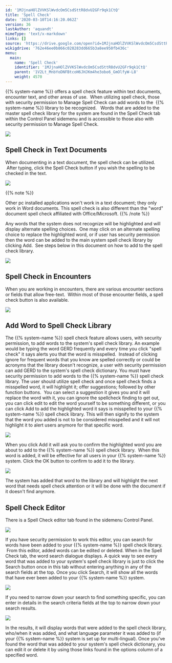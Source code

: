 ```yaml
---
id: '1MJjnaHOlZVVKSlWvdcOm5CsdSttR8dvU2GFr9qk1CtQ'
title: 'Spell Check'
date: '2020-03-10T14:16:20.062Z'
version: 36
lastAuthor: 'aquandt'
mimeType: 'text/x-markdown'
links: []
source: 'https://drive.google.com/open?id=1MJjnaHOlZVVKSlWvdcOm5CsdSttR8dvU2GFr9qk1CtQ'
wikigdrive: '762e46ee0b866c028283dd665b3a8ee950fb436c'
menu:
  main:
    name: 'Spell Check'
    identifier: '1MJjnaHOlZVVKSlWvdcOm5CsdSttR8dvU2GFr9qk1CtQ'
    parent: '1V2Lt_MnbYoDNFBtcoH6JHJKm4he3obo6_GmOlfyW-L8'
    weight: 4570
---
```

{{% system-name %}} offers a spell check feature within text documents, encounter text, and other areas of use.  When utilizing spell check, those with security permission to Manage Spell Check can add words to the  {{% system-name %}} library to be recognized.  
Words that are added to the master spell check library for the system are found in the Spell Check tab within the Control Panel sidemenu and is accessible to those also with security permission to Manage Spell Check.


![](../spell-check.assets/10000201000004C1000001342E80BAB36986CEB2.png)



## **Spell Check in Text Documents**

When documenting in a text document, the spell check can be utilized.  After typing, click the Spell Check button if you wish the spelling to be checked in the text.


![](../spell-check.assets/1000020100000278000001F97914135D3774FA75.png)


{{% note %}}

Other pc installed applications won't work in a text document; they only work in Word documents. This spell check is also different than the "word" document spell check affiliated with Office/Microsoft.
{{% /note %}}

Any words that the system does not recognize will be highlighted and will display alternate spelling choices.  One may click on an alternate spelling choice to replace the highlighted word, or if user has security permission then the word can be added to the main system spell check library by clicking Add.  See steps below in this document on how to add to the spell check library.


![](../spell-check.assets/1000020100000258000002104605E01EE129D381.png)



## **Spell Check in Encounters**

When you are working in encounters, there are various encounter sections or fields that allow free-text.  Within most of those encounter fields, a spell check button is also available.


![](../spell-check.assets/100002010000049B000001B3DDFF0D6F28334C24.png)


## **Add Word to Spell Check Library**

The {{% system-name %}} spell check feature allows users, with security permission, to add words to the system's spell check library. An example would be typing the word GERD frequently and every time you click "spell check" it says alerts you that the word is misspelled.  Instead of clicking ignore for frequent words that you know are spelled correctly or could be acronyms that the library doesn't recognize, a user with security permission can add GERD to the system's spell check dictionary.
You must have security permission to add words to the {{% system-name %}} spell check library.
The user should utilize spell check and once spell check finds a misspelled word, it will highlight it; offer suggestions; followed by other function buttons.  You can select a suggestion it gives you and it will replace the word with it, you can ignore the spellcheck finding to get out, you can click edit to edit the word yourself to be something different, or you can click Add to add the highlighted word it says is misspelled to your {{% system-name %}} spell check library. This will then signify to the system that the word you added is not to be considered misspelled and it will not highlight it to alert users anymore for that specific word.


![](../spell-check.assets/10000201000002DC000000C8AD465575B3100F56.png)


When you click Add it will ask you to confirm the highlighted word you are about to add to the {{% system-name %}} spell check library.  When this word is added, it will be effective for all users in your {{% system-name %}} system. Click the OK button to confirm to add it to the library.


![](../spell-check.assets/10000201000002BA0000008FC9BC196425EACF4F.png)


The system has added that word to the library and will highlight the next word that needs spell check attention or it will be done with the document if it doesn't find anymore.

## **Spell Check Editor**

There is a Spell Check editor tab found in the sidemenu Control Panel.


![](../spell-check.assets/1000020100000529000001457FE41514F0CE65AE.png)


If you have security permission to work this editor, you can search for words have been added to your {{% system-name %}} spell check library.  From this editor, added words can be edited or deleted. When in the Spell Check tab, the word search dialogue displays.
A quick way to see every word that was added to your system's spell check library is just to click the Search button once in this tab without entering anything in any of the search fields at the top. Once you click Search, it will show all the words that have ever been added to your {{% system-name %}} system.


![](../spell-check.assets/10000201000004B000000118B150B134752C34D8.png)


If you need to narrow down your search to find something specific, you can enter in details in the search criteria fields at the top to narrow down your search results.


![](../spell-check.assets/10000201000004B0000001184EBAFBA4FFD2CD49.png)


In the results, it will display words that were added to the spell check library, who/when it was added, and what language parameter it was added to (if your {{% system-name %}} system is set up for multi-lingual).
Once you've found the word that was added to your system's spell check dictionary, you can edit it or delete it by using those links found in the options column of a specified word.

